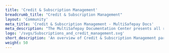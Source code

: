 ```yaml
---
title: 'Credit & Subscription Management'
breadcrumb_title: "Credit & Subscription Management"
layout: 'Community'
meta_title: 'Credit & Subscription Management - MultiSafepay Docs'
meta_description: "The MultiSafepay Documentation Center presents all relevant information about our Plugins and API. You can also find support pages for Payment Methods, Tools and General Questions as well as the contact details of our Support and Integration Teams."
logo: '/svgs/Subscriptions_and_credit_management.svg'
short_description: 'An overview of Credit & Subscription Management partners.'
weight: 50
---
```

